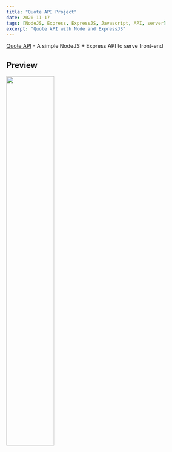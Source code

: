 ```yaml
---
title: "Quote API Project"
date: 2020-11-17
tags: [NodeJS, Express, ExpressJS, Javascript, API, server]
excerpt: "Quote API with Node and ExpressJS"
---
```

[Quote API](https://github.com/vincanger/coding_projects/tree/master/quote-api) - A simple NodeJS + Express API to serve front-end

## Preview
<img src="https://raw.githubusercontent.com/vincanger/coding_projects/master/quote-api/preview.gif" width="50%" height="50%" />